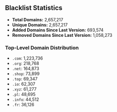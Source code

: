 ## Blacklist Statistics

- **Total Domains:** 2,657,217
- **Unique Domains:** 2,657,217
- **Added Domains Since Last Version:** 693,574
- **Removed Domains Since Last Version:** 1,058,273

### Top-Level Domain Distribution

-  `.com`: 1,223,736
-  `.org`: 218,768
-  `.net`: 164,873
-  `.shop`: 73,899
-  `.top`: 69,347
-  `.io`: 62,307
-  `.xyz`: 61,277
-  `.pl`: 48,695
-  `.info`: 44,512
-  `.fr`: 36,126
